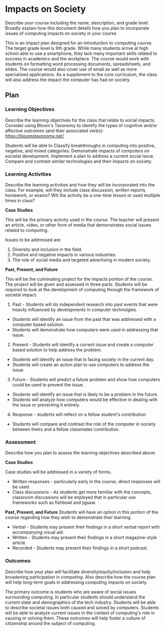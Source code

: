 # Impacts on Society

Describe your course including the name, description, and grade level. Broadly explain how this document details how you plan to incorporate issues of computing impacts on society in your course

This is an impact plan designed for an introduction to computing course. The target grade level is 9th grade. 
While many students arrive at high school able to use a smartphone, they lack many important skills related to success in academics and the workplace. 
The course would work with students on formatting word processing documents, spreadsheets, and slides. 
The course would also cover use of email as well as more specialized applications. 
As a supplement to the core curriculum, the class will also address the impact the computer has had on society. 

## Plan

### Learning Objectives

Describe the learning objectives for the class that relate to social impacts. Consider using Bloom's Taxonomy to identify the types of cognitive and/or affective outcomes (and their associated verbs): https://bloomstaxonomy.net/

Students will be able to
Classify breakthroughs in computing into positive, negative, and mixed categories. 
Demonstrate impacts of computers on societal development. 
Implement a plan to address a current social issue. 
Compare and contrast similar technologies and their impacts on society. 

### Learning Activities

Describe the learning activities and how they will be incorporated into the class. For example, will they include class discussion, written reports, homework, or exams? Will the activity be a one-time lesson or used multiple times in class?

**Case Studies**

This will be the primary activity used in the course. The teacher will present an article, video, or other form of media that demonstrates social issues related to computing. 

Issues to be addressed are: 
1. Diversity and inclusion in the field. 
2. Positive and negative impacts in various industries. 
3. The role of social media and targeted advertising in modern society. 


**Past, Present, and Future** 

This will be the culminating project for the impacts portion of the course. The project will be given and assessed in three parts. 
Students will be required to look at the development of computing through the framework of societal impact. 
1. Past - Students will do independent research into past events that were heavily influenced by developments in computer technolgies. 
- Students will identify an issue from the past that was addressed with a computer based solution. 
- Students will demonstrate how computers were used in addressing that issue. 
2. Present - Students will identify a current issue and create a computer based solution to help address the problem. 
- Students will identify an issue that is facing society in the current day. 
- Students will create an action plan to use computers to address the issue. 
3. Future - Students will predict a future problem and show how computers could be used to prevent the issue. 
- Students will identify an issue that is likely to be a problem in the future. 
- Students will analyze how computers would be effective in dealing with the issue or preventing it entirely. 
4. Response - students will reflect on a fellow student's contribution 
- Students will compare and contrast the role of the computer in society between theirs and a fellow classmates contribution. 

### Assessment

Describe how you plan to assess the learning objectives described above.

**Case Studies** 

Case studies will be addressed in a variety of forms. 
- Written responses - particularly early in the course, direct responses will be used. 
- Class discussions - As students get more familiar with the concepts, classroom discussions will be enployed that in particular use frameworks such as fishbowl and jigsaw. 

**Past, Present, and Future**
Students will have an option in this portion of the course regarding how they wish to demonstrate their learning. 
- Verbal - Students may present their findings in a short verbal report with accompanying visual aid. 
- Written - Students may present their findings in a short magazine-style article. 
- Recorded - Students may present their findings in a short podcast. 


### Outcomes

Describe how your plan will facilitate diversity/equity/inclusion and help broadening participation in computing. Also describe how the course plan will help long-term goals in addressing computing impacts on society.

The primary outcome is students who are aware of social issues surrounding computing. 
In particular students should understand the current state and demographics of the tech industry. 
Students will be able to describe societal issues both caused and solved by computers. 
Students will be able to analyze current issues in the context of computing's role in causing or solving them. 
These outcomes will help foster a culture of citizenship around the subject of computing. 
